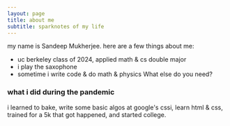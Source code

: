 ```yaml
---
layout: page
title: about me
subtitle: sparknotes of my life
---
```

my name is Sandeep Mukherjee. here are a few things about me:
- uc berkeley class of 2024, applied math & cs double major
- i play the saxophone 
- sometime i write code & do math & physics
What else do you need?

### what i did during the pandemic
i learned to bake, write some basic algos at google's cssi, learn html & css, trained for a 5k that got happened, and started college. 

